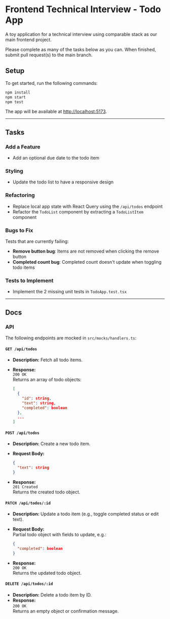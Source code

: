 # Frontend Technical Interview - Todo App

A toy application for a technical interview using comparable stack as our main frontend project.

Please complete as many of the tasks below as you can. When finished, submit pull request(s) to the main branch.

## Setup

To get started, run the following commands:

  ```bash
  npm install
  npm start
  npm test
  ```

The app will be available at <http://localhost:5173>.

---

## Tasks

### Add a Feature

- Add an optional due date to the todo item

### Styling

- Update the todo list to have a responsive design

### Refactoring

- Replace local app state with React Query using the `/api/todos` endpoint
- Refactor the `TodoList` component by extracting a `TodoListItem` component

### Bugs to Fix

Tests that are currently failing:

- **Remove button bug**: Items are not removed when clicking the remove button
- **Completed count bug**: Completed count doesn't update when toggling todo items

### Tests to Implement

- Implement the 2 missing unit tests in `TodoApp.test.tsx`

---

## Docs

### API

The following endpoints are mocked in `src/mocks/handlers.ts`:

#### `GET /api/todos`

- **Description:** Fetch all todo items.
- **Response:**  
  `200 OK`  
  Returns an array of todo objects:  

  ```json
  [
    {
      "id": string,
      "text": string,
      "completed": boolean
    },
    ...
  ]
  ```

#### `POST /api/todos`

- **Description:** Create a new todo item.
- **Request Body:**  

  ```json
  {
    "text": string
  }
  ```

- **Response:**  
  `201 Created`  
  Returns the created todo object.

#### `PATCH /api/todos/:id`

- **Description:** Update a todo item (e.g., toggle completed status or edit text).
- **Request Body:**  
  Partial todo object with fields to update, e.g.:  

  ```json
  {
    "completed": boolean
  }
  ```

- **Response:**  
  `200 OK`  
  Returns the updated todo object.

#### `DELETE /api/todos/:id`

- **Description:** Delete a todo item by ID.
- **Response:**  
  `200 OK`  
  Returns an empty object or confirmation message.
